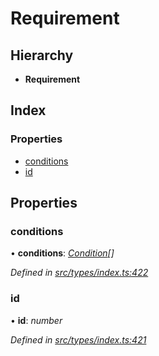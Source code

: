 # Requirement

## Hierarchy

* **Requirement**

## Index

### Properties

* [conditions](requirement.md#conditions)
* [id](requirement.md#id)

## Properties

### conditions

• **conditions**: [_Condition_](../globals.md#condition)_\[\]_

_Defined in_ [_src/types/index.ts:422_](https://github.com/PolymathNetwork/polymesh-sdk/blob/bf2b7a12/src/types/index.ts#L422)

### id

• **id**: _number_

_Defined in_ [_src/types/index.ts:421_](https://github.com/PolymathNetwork/polymesh-sdk/blob/bf2b7a12/src/types/index.ts#L421)

